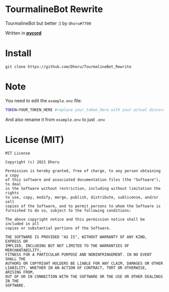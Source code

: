# TourmalineBot Rewrite
TourmalineBot but better :)
by `dhoru#7700`

Written in [**pycord**](https://github.com/Pycord-Development/pycord)
# Install
```git
git clone https://github.com/Dhoru/TourmalineBot_Rewrite
```
# Note
You need to edit the `example.env` file:
```sh
TOKEN=YOUR_TOKEN_HERE #replace your_token_here with your actual discord token
```
And also rename it from `example.env` to just `.env`

# License (MIT)
```
MIT License

Copyright (c) 2021 Dhoru

Permission is hereby granted, free of charge, to any person obtaining a copy
of this software and associated documentation files (the "Software"), to deal
in the Software without restriction, including without limitation the rights
to use, copy, modify, merge, publish, distribute, sublicense, and/or sell
copies of the Software, and to permit persons to whom the Software is
furnished to do so, subject to the following conditions:

The above copyright notice and this permission notice shall be included in all
copies or substantial portions of the Software.

THE SOFTWARE IS PROVIDED "AS IS", WITHOUT WARRANTY OF ANY KIND, EXPRESS OR
IMPLIED, INCLUDING BUT NOT LIMITED TO THE WARRANTIES OF MERCHANTABILITY,
FITNESS FOR A PARTICULAR PURPOSE AND NONINFRINGEMENT. IN NO EVENT SHALL THE
AUTHORS OR COPYRIGHT HOLDERS BE LIABLE FOR ANY CLAIM, DAMAGES OR OTHER
LIABILITY, WHETHER IN AN ACTION OF CONTRACT, TORT OR OTHERWISE, ARISING FROM,
OUT OF OR IN CONNECTION WITH THE SOFTWARE OR THE USE OR OTHER DEALINGS IN THE
SOFTWARE.
```
